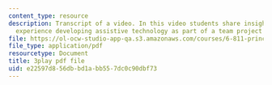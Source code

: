 ```yaml
---
content_type: resource
description: Transcript of a video. In this video students share insights about their
  experience developing assistive technology as part of a team project for the course.
file: https://ol-ocw-studio-app-qa.s3.amazonaws.com/courses/6-811-principles-and-practice-of-assistive-technology-fall-2014/e22597d856dbbd1abb557dc0c90dbf73_6Vea2rZOA3k.pdf
file_type: application/pdf
resourcetype: Document
title: 3play pdf file
uid: e22597d8-56db-bd1a-bb55-7dc0c90dbf73
---
```

